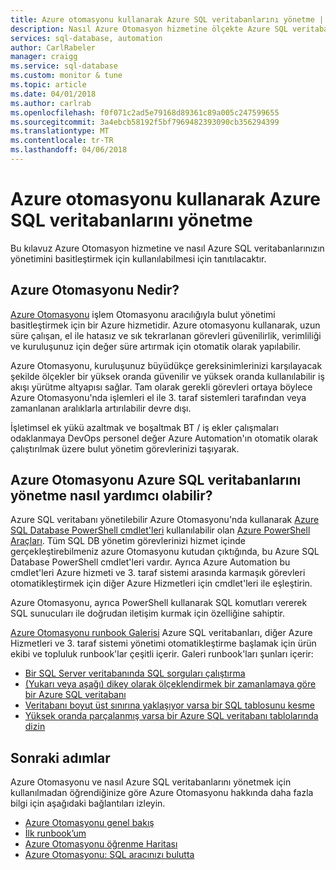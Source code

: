 ```yaml
---
title: Azure otomasyonu kullanarak Azure SQL veritabanlarını yönetme | Microsoft Docs
description: Nasıl Azure Otomasyon hizmetine ölçekte Azure SQL veritabanını yönetmek için kullanılabilir hakkında bilgi edinin.
services: sql-database, automation
author: CarlRabeler
manager: craigg
ms.service: sql-database
ms.custom: monitor & tune
ms.topic: article
ms.date: 04/01/2018
ms.author: carlrab
ms.openlocfilehash: f0f071c2ad5e79168d89361c89a005c247599655
ms.sourcegitcommit: 3a4ebcb58192f5bf7969482393090cb356294399
ms.translationtype: MT
ms.contentlocale: tr-TR
ms.lasthandoff: 04/06/2018
---
```

# <a name="managing-azure-sql-databases-using-azure-automation"></a>Azure otomasyonu kullanarak Azure SQL veritabanlarını yönetme
Bu kılavuz Azure Otomasyon hizmetine ve nasıl Azure SQL veritabanlarınızın yönetimini basitleştirmek için kullanılabilmesi için tanıtılacaktır.

## <a name="what-is-azure-automation"></a>Azure Otomasyonu Nedir?
[Azure Otomasyonu](https://azure.microsoft.com/services/automation/) işlem Otomasyonu aracılığıyla bulut yönetimi basitleştirmek için bir Azure hizmetidir. Azure otomasyonu kullanarak, uzun süre çalışan, el ile hatasız ve sık tekrarlanan görevleri güvenilirlik, verimliliği ve kuruluşunuz için değer süre artırmak için otomatik olarak yapılabilir.

Azure Otomasyonu, kuruluşunuz büyüdükçe gereksinimlerinizi karşılayacak şekilde ölçekler bir yüksek oranda güvenilir ve yüksek oranda kullanılabilir iş akışı yürütme altyapısı sağlar. Tam olarak gerekli görevleri ortaya böylece Azure Otomasyonu'nda işlemleri el ile 3. taraf sistemleri tarafından veya zamanlanan aralıklarla artırılabilir devre dışı.

İşletimsel ek yükü azaltmak ve boşaltmak BT / iş ekler çalışmaları odaklanmaya DevOps personel değer Azure Automation'ın otomatik olarak çalıştırılmak üzere bulut yönetim görevlerinizi taşıyarak.

## <a name="how-can-azure-automation-help-manage-azure-sql-databases"></a>Azure Otomasyonu Azure SQL veritabanlarını yönetme nasıl yardımcı olabilir?
Azure SQL veritabanı yönetilebilir Azure Otomasyonu'nda kullanarak [Azure SQL Database PowerShell cmdlet'leri](https://docs.microsoft.com/powershell/servicemanagement/azure.sqldatabase/v1.6.1/azure.sqldatabase/) kullanılabilir olan [Azure PowerShell Araçları](/powershell/azure/overview). Tüm SQL DB yönetim görevlerinizi hizmet içinde gerçekleştirebilmeniz azure Otomasyonu kutudan çıktığında, bu Azure SQL Database PowerShell cmdlet'leri vardır. Ayrıca Azure Automation bu cmdlet'leri Azure hizmeti ve 3. taraf sistemi arasında karmaşık görevleri otomatikleştirmek için diğer Azure Hizmetleri için cmdlet'leri ile eşleştirin.

Azure Otomasyonu, ayrıca PowerShell kullanarak SQL komutları vererek SQL sunucuları ile doğrudan iletişim kurmak için özelliğine sahiptir.

[Azure Otomasyonu runbook Galerisi](https://azure.microsoft.com/blog/2014/10/07/introducing-the-azure-automation-runbook-gallery/) Azure SQL veritabanları, diğer Azure Hizmetleri ve 3. taraf sistemi yönetimi otomatikleştirme başlamak için ürün ekibi ve topluluk runbook'lar çeşitli içerir. Galeri runbook'ları şunları içerir:

* [Bir SQL Server veritabanında SQL sorguları çalıştırma](https://gallery.technet.microsoft.com/scriptcenter/How-to-use-a-SQL-Command-be77f9d2)
* [(Yukarı veya aşağı) dikey olarak ölçeklendirmek bir zamanlamaya göre bir Azure SQL veritabanı](https://gallery.technet.microsoft.com/scriptcenter/Azure-SQL-Database-e957354f)
* [Veritabanı boyut üst sınırına yaklaşıyor varsa bir SQL tablosunu kesme](https://gallery.technet.microsoft.com/scriptcenter/Azure-Automation-Your-SQL-30f8736b)
* [Yüksek oranda parçalanmış varsa bir Azure SQL veritabanı tablolarında dizin](https://gallery.technet.microsoft.com/scriptcenter/Indexes-tables-in-an-Azure-73a2a8ea)

## <a name="next-steps"></a>Sonraki adımlar
Azure Otomasyonu ve nasıl Azure SQL veritabanlarını yönetmek için kullanılmadan öğrendiğinize göre Azure Otomasyonu hakkında daha fazla bilgi için aşağıdaki bağlantıları izleyin.

* [Azure Otomasyonu genel bakış](../automation/automation-intro.md)
* [İlk runbook’um](../automation/automation-first-runbook-graphical.md)
* [Azure Otomasyonu öğrenme Haritası](https://azure.microsoft.com/documentation/learning-paths/automation/)
* [Azure Otomasyonu: SQL aracınızı bulutta](https://azure.microsoft.com/blog/2014/06/26/azure-automation-your-sql-agent-in-the-cloud/) 

